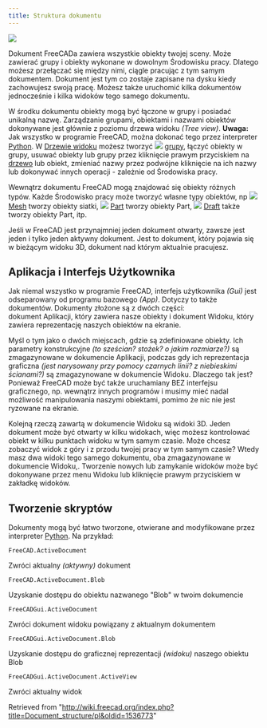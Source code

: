 ```yaml
---
title: Struktura dokumentu
---
```

![](/images/Screenshot_treeview.jpg)

Dokument FreeCADa zawiera wszystkie obiekty twojej sceny. Może zawierać grupy i obiekty wykonane w dowolnym Środowisku pracy. Dlatego możesz przełączać się między nimi, ciągle pracując z tym samym dokumentem. Dokument jest tym co zostaje zapisane na dysku kiedy zachowujesz swoją pracę. Możesz także uruchomić kilka dokumentów jednocześnie i kilka widoków tego samego dokumentu.

W środku dokumentu obiekty mogą być łączone w grupy i posiadać unikalną nazwę. Zarządzanie grupami, obiektami i nazwami obiektów dokonywane jest głównie z poziomu drzewa widoku *(Tree view)*. **Uwaga:** Jak wszystko w programie FreeCAD, można dokonać tego przez interpreter [Python](/Python "Python"). W [Drzewie widoku](/Tree_view "Tree view") możesz tworzyć ![](/images/Std_Group.svg) [grupy](/Std_Group "Std Group"), łączyć obiekty w grupy, usuwać obiekty lub grupy przez kliknięcie prawym przyciskiem na [drzewo](/Tree_view "Tree view") lub obiekt, zmieniać nazwy przez podwójne kliknięcie na ich nazwy lub dokonywać innych operacji - zależnie od Środowiska pracy.

Wewnątrz dokumentu FreeCAD mogą znajdować się obiekty różnych typów. Każde Środowisko pracy może tworzyć własne typy obiektów, np ![](/images/Workbench_Mesh.svg) [Mesh](/Mesh_Workbench/pl "Mesh Workbench/pl") tworzy obiekty siatki, ![](/images/Workbench_Part.svg) [Part](/Part_Workbench/pl "Part Workbench/pl") tworzy obiekty Part, ![](/images/Workbench_Draft.svg) [Draft](/Draft_Workbench/pl "Draft Workbench/pl") także tworzy obiekty Part, itp.

Jeśli w FreeCAD jest przynajmniej jeden dokument otwarty, zawsze jest jeden i tylko jeden aktywny dokument. Jest to dokument, który pojawia się w bieżącym widoku 3D, dokument nad którym aktualnie pracujesz.

## Aplikacja i Interfejs Użytkownika

Jak niemal wszystko w programie FreeCAD, interfejs użytkownika *(Gui)* jest odseparowany od programu bazowego *(App)*. Dotyczy to także dokumentów. Dokumenty złożone są z dwóch części:   
dokument Aplikacji, który zawiera nasze obiekty i dokument Widoku, który zawiera reprezentację naszych obiektów na ekranie.

Myśl o tym jako o dwóch miejscach, gdzie są zdefiniowane obiekty. Ich parametry konstrukcyjne *(to sześcian? stożek? o jakim rozmiarze?)* są zmagazynowane w dokumencie Aplikacji, podczas gdy ich reprezentacja graficzna *(jest narysowany przy pomocy czarnych linii? z niebieskimi ścianami?)* są zmagazynowane w dokumencie Widoku. Dlaczego tak jest? Ponieważ FreeCAD może być także uruchamiany BEZ interfejsu graficznego, np. wewnątrz innych programów i musimy mieć nadal możliwość manipulowania naszymi obiektami, pomimo że nic nie jest ryzowane na ekranie.

Kolejną rzeczą zawartą w dokumencie Widoku są widoki 3D. Jeden dokument może być otwarty w kilku widokach, więc możesz kontrolować obiekt w kilku punktach widoku w tym samym czasie. Może chcesz zobaczyć widok z góry i z przodu twojej pracy w tym samym czasie? Wtedy masz dwa widoki tego samego dokumentu, oba zmagazynowane w dokumencie Widoku,. Tworzenie nowych lub zamykanie widoków może być dokonywane przez menu Widoku lub kliknięcie prawym przyciskiem w zakładkę widoków.

## Tworzenie skryptów

Dokumenty mogą być łatwo tworzone, otwierane and modyfikowane przez interpreter [Python](/Python/pl "Python/pl"). Na przykład:

```
FreeCAD.ActiveDocument

```

Zwróci aktualny *(aktywny)* dokument

```
FreeCAD.ActiveDocument.Blob

```

Uzyskanie dostępu do obiektu nazwanego "Blob" w twoim dokumencie

```
FreeCADGui.ActiveDocument

```

Zwróci dokument widoku powiązany z aktualnym dokumentem

```
FreeCADGui.ActiveDocument.Blob

```

Uzyskanie dostępu do graficznej reprezentacji *(widoku)* naszego obiektu Blob

```
FreeCADGui.ActiveDocument.ActiveView

```

Zwróci aktualny widok

Retrieved from "<http://wiki.freecad.org/index.php?title=Document_structure/pl&oldid=1536773>"